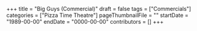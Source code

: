 +++
title = "Big Guys (Commercial)"
draft = false
tags = ["Commercials"]
categories = ["Pizza Time Theatre"]
pageThumbnailFile = ""
startDate = "1989-00-00"
endDate = "0000-00-00"
contributors = []
+++

